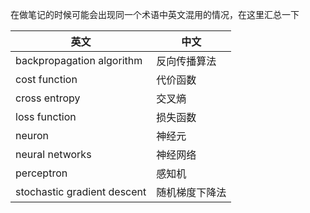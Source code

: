 在做笔记的时候可能会出现同一个术语中英文混用的情况，在这里汇总一下  

|英文|中文|
|---|---|
|backpropagation algorithm|反向传播算法|
|cost function|代价函数|
|cross entropy|交叉熵|
|loss function|损失函数|
|neuron|神经元|
|neural networks|神经网络|
|perceptron|感知机|
|stochastic gradient descent|随机梯度下降法|